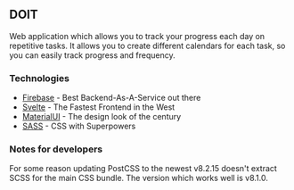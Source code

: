 ## DOIT

Web application which allows you to track your progress each day on repetitive tasks. It allows you to create different calendars for each task, so you can easily track progress and frequency.

### Technologies

 - [Firebase](https://firebase.google.com/) - Best Backend-As-A-Service out there
 - [Svelte](https://svelte.dev/) - The Fastest Frontend in the West
 - [MaterialUI](https://sveltematerialui.com/) - The design look of the century
 - [SASS](https://sass-lang.com/) - CSS with Superpowers


### Notes for developers

For some reason updating PostCSS to the newest v8.2.15 doesn't extract SCSS for the main CSS bundle. The version which works well is v8.1.0.